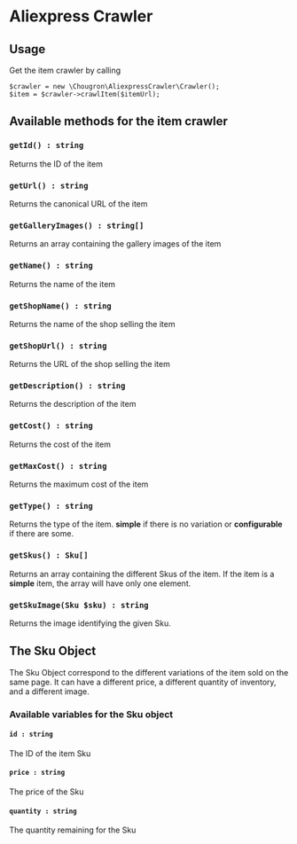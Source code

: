 # Aliexpress Crawler

## Usage

Get the item crawler by calling 

```
$crawler = new \Chougron\AliexpressCrawler\Crawler();
$item = $crawler->crawlItem($itemUrl);
```

## Available methods for the item crawler

### `getId() : string`
Returns the ID of the item

### `getUrl() : string`
Returns the canonical URL of the item

### `getGalleryImages() : string[]`
Returns an array containing the gallery images of the item

### `getName() : string`
Returns the name of the item

### `getShopName() : string`
Returns the name of the shop selling the item

### `getShopUrl() : string`
Returns the URL of the shop selling the item

### `getDescription() : string`
Returns the description of the item

### `getCost() : string`
Returns the cost of the item

### `getMaxCost() : string`
Returns the maximum cost of the item

### `getType() : string`
Returns the type of the item. **simple** if there is no variation or **configurable** if there are some.

### `getSkus() : Sku[]`
Returns an array containing the different Skus of the item. If the item is a **simple** item, the array will have only one element.

### `getSkuImage(Sku $sku) : string`
Returns the image identifying the given Sku.

## The Sku Object

The Sku Object correspond to the different variations of the item sold on the same page.
It can have a different price, a different quantity of inventory, and a different image.

### Available variables for the Sku object

#### `id : string`
The ID of the item Sku

#### `price : string`
The price of the Sku

#### `quantity : string`
The quantity remaining for the Sku
